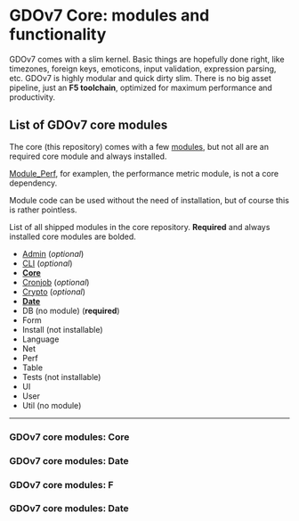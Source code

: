 # GDOv7 Core: modules and functionality

GDOv7 comes with a slim kernel.
Basic things are hopefully done right,
like timezones, foreign keys, emoticons,
input validation, expression parsing, etc.
GDOv7 is highly modular and quick dirty slim.
There is no big asset pipeline,
just an **F5 toolchain**, optimized for maximum performance and productivity.

## List of GDOv7 core modules

The core (this repository) comes with a few
[modules](../GDO/),
but not all are an required core module and always installed.

[Module_Perf](../GDO/Perf), for examplen,
the performance metric module, is not a core dependency.

Module code can be used without the need of installation,
but of course this is rather pointless.

List of all shipped modules in the core repository.
**Required** and always installed core modules are bolded.

- [Admin](../GDO/Admin/Module_Admin.php) (*optional*)
- [CLI](../GDO/CLI/Module_CLI.php) (*optional*)
- [**Core**](../GDO/Core/Module_Core.php)
- [Cronjob](../GDO/Cronjob/Module_Cronjob.php) (*optional*)
- [Crypto](../GDO/Crypto/Module_Crypto.php) (*optional*)
- [**Date**](../GDO/Date/Module_Date.php)
- DB (no module) (**required**)
- Form
- Install (not installable)
- Language
- Net
- Perf
- Table
- Tests (not installable)
- UI
- User
- Util (no module)

----

### GDOv7 core modules: Core

### GDOv7 core modules: Date

### GDOv7 core modules: F

### GDOv7 core modules: Date

